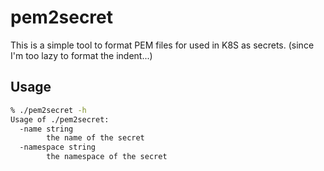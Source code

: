 # pem2secret

This is a simple tool to format PEM files for used in K8S as secrets. (since I'm too lazy to format the indent...)

## Usage

```bash
% ./pem2secret -h
Usage of ./pem2secret:
  -name string
    	the name of the secret
  -namespace string
    	the namespace of the secret
```
